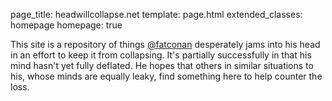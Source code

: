 page_title: headwillcollapse.net
template: page.html
extended_classes: homepage
homepage: true

This site is a repository of things [@fatconan](https://twitter.com/fatconan) desperately jams into his head in an effort to 
keep it from collapsing. It's partially successfully in that his mind hasn't yet fully deflated. He hopes that others in similar 
situations to his, whose minds are equally leaky, find something here to help counter the loss.

 

